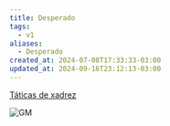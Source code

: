 ```yaml
---
title: Desperado
tags:
  - v1
aliases:
  - Desperado
created_at: 2024-07-08T17:33:33-03:00
updated_at: 2024-09-16T23:12:13-03:00
---
```


[Táticas de xadrez](../../../../atomos/2024/07/26/Xadrez_Taticas.md)

![GM](https://www.youtube.com/watch?v=aME_13KbAHM)

